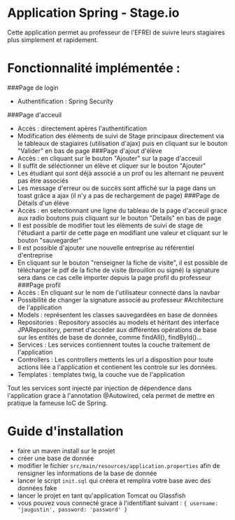 # Application Spring - Stage.io

Cette application permet au professeur de l'EFREI de suivre leurs stagiaires plus simplement et rapidement.

# Fonctionnalité implémentée :
###Page de login
- Authentification : Spring Security

###Page d'acceuil
- Accès : directement apères l'authentification
- Modification des éléments de suivi de Stage principaux directement via le tableaux de stagiaires (utilisation d'ajax) puis en cliquant sur le bouton "Valider" en bas de page
###Page d'ajout d'élève 
- Accès : en cliquant sur le bouton "Ajouter" sur la page d'acceuil
- Il suffit de séléctionner un élève et cliquer sur le bouton "Ajouter"
- Les étudiant qui sont déjà associé a un prof ou les alternant ne peuvent pas être associés
- Les message d'erreur ou de succès sont affiché sur la page dans un toast grâce a ajax (il n'y a pas de rechargement de page)
###Page de Détails d'un élève
- Accès : en selectionnant une ligne du tableau de la page d'acceuil grace aux radio boutons puis cliquant sur le bouton "Details" en bas de page
- Il est possible de modifier tout les élèments de suivi de stage de l'étudiant a partir de cette page en modifiant une valeur et cliquant sur le bouton "sauvegarder"
- Il est possible d'ajouter une nouvelle entreprise au référentiel d'entreprise
- En cliquant sur le bouton "renseigner la fiche de visite", il est possible de télécharger le pdf de la fiche de visite (brouillon ou signé) la signature sera dans ce cas celle importer depuis la page profil du professeur
###Page profil
- Accès : En cliquant sur le nom de l'utilisateur connecté dans la navbar
- Possibilité de changer la signature associé au professeur
#Architecture de l'application
- Models : représentent les classes sauvegardées en base de données
- Repositories : Repository associés au models et héritant des interface JPARepository, permet d'accèder aux différentes opérations de base sur les entités de base de donnée, comme findAll(), findById()...
- Services : Les services contiennent toutes la couche traitement de l'application
- Controllers : Les controllers mettents les url a disposition pour toute actions liée a l'application et contienent les controle sur les données.
- Templates : templates twig, la couche vue de l'application

Tout les services sont injecté par injection de dépendence dans l'application grace à l'annotation @Autowired, cela permet de mettre en pratique la fameuse IoC de Spring.
# Guide d'installation

- faire un maven install sur le projet
- créer une base de donnée
- modifier le fichier ``src/main/resources/application.properties`` afin de rensigner les informations de la base de donnée
- lancer le script ``init.sql`` qui créera et remplira votre base avec des données fake
- lancer le projet en tant qu'application Tomcat ou Glassfish
- vous pouvez vous connecté grace à l'identifiant suivant : ```{ username: 'jaugustin', password: 'password' }```